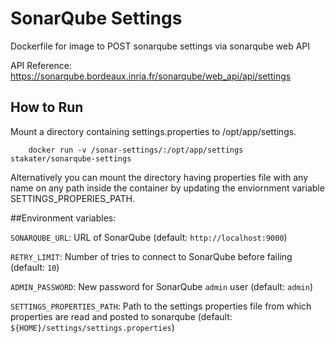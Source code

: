 # SonarQube Settings 
Dockerfile for image to POST sonarqube settings via sonarqube web API

API Reference: https://sonarqube.bordeaux.inria.fr/sonarqube/web_api/api/settings


## How to Run

Mount a directory containing settings.properties to /opt/app/settings.
```
    docker run -v /sonar-settings/:/opt/app/settings stakater/sonarqube-settings
```
Alternatively you can mount the directory having properties file with any name on any path inside the container by updating the enviornment variable SETTINGS_PROPERIES_PATH. 

##Environment variables:

`SONARQUBE_URL`: URL of SonarQube (default: `http://localhost:9000`)

`RETRY_LIMIT`: Number of tries to connect to SonarQube before failing (default: `10`)

`ADMIN_PASSWORD`: New password for SonarQube `admin` user (default: `admin`)

`SETTINGS_PROPERTIES_PATH`: Path to the settings properties file from which properties are read and posted to sonarqube  (default: `${HOME}/settings/settings.properties`)


